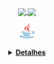 <p align="center">
  <a href="https://github.com/gladsonsimoes"/>
    <img
      align="center"
      height="140em"
      src="https://github-readme-stats.vercel.app/api?username=gladsonsimoes&show_icons=true&include_all_commits=true&count_private=false&theme=tokyonight"
    />
  </a>
<a href="https://github.com/gladsonsimoes">
    <img
      align="center"
      height="140em"
      src="https://github-readme-stats.vercel.app/api/top-langs/?username=gladsonsimoes&show_icons=true&include_all_commits=true&count_private=true&layout=compact&theme=tokyonight"
    />
  </a>
  
<p align="center">
 <a href="https://www.google.com/search?q=java&rlz=1C1FCXM_pt-PTBR980BR980&sxsrf=APq-WBsktXI1fXRT3Md6n64Txx6PNdOxeg%3A1650212997896&ei=hUBcYq2xNoKy5OUPx-uY8A8&ved=0ahUKEwjth6y8wpv3AhUCGbkGHcc1Bv4Q4dUDCA4&uact=5&oq=java&gs_lcp=Cgdnd3Mtd2l6EAMyBwgjELADECcyBwgjELADECcyBwgjELADECcyBwgAEEcQsAMyBwgAEEcQsAMyBwgAEEcQsAMyBwgAEEcQsAMyBwgAEEcQsAMyBwgAEEcQsAMyBwgAEEcQsANKBAhBGABKBAhGGABQAFgAYKsBaAFwAXgAgAEAiAEAkgEAmAEAyAEKwAEB&sclient=gws-wiz"> 
<img align="center" alt="JAVA" height="31" width="40" src="https://github.com/devicons/devicon/blob/master/icons/java/java-original.svg"> 
</p>

<h4 align="center">
<details>
<summary> Detalhes </summary>
  
  <h1 align="height"><img src="https://media.giphy.com/media/hvRJCLFzcasrR4ia7z/giphy.gif" width="25px">Olá meu nome é Gladson </h1></img>
  
  <p align="left"> 
  Recetemente estou cursando programação
  </p>
  
  <p align="left">
 Linguagens: Java 
  </p>
  
<img src="https://raw.githubusercontent.com/MicaelliMedeiros/micaellimedeiros/master/image/computer-illustration.png" min-width="270px" max-width="270px" width="270px" align="right" alt="Computador iuriCode">
    
